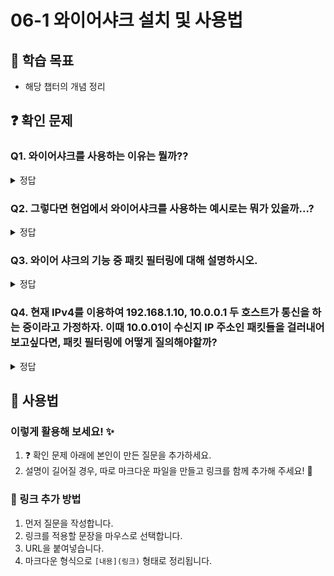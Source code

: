 # 06-1 와이어샤크 설치 및 사용법

## 📌 학습 목표
- 해당 챕터의 개념 정리

## ❓ 확인 문제
### Q1. 와이어샤크를 사용하는 이유는 뭘까??

<details>
<summary>정답</summary>


Wireshark는 네트워크 분석 및 보안 모니터링을 위해 필수적인 도구다. 기업, 네트워크 관리자, 보안 전문가뿐만 아니라 개발자들에게도 중요한 역할을 한다. 다음은 Wireshark가 필요한 이유이다.

#### **1. 네트워크 문제 해결**
- 네트워크 속도가 느려지는 원인을 분석하고, 병목 현상을 해결할 수 있다.
- 패킷 손실(Loss) 및 재전송(Retransmission) 문제를 추적하여 성능 최적화가 가능하다.
- 특정 서비스가 제대로 동작하지 않을 때, 패킷을 분석하여 원인을 찾을 수 있다.  

#### **2. 보안 분석 및 침해 탐지**
- 비정상적인 트래픽을 감지하여 해킹 시도를 사전에 차단 가능하다.
- DDoS 공격, 포트 스캐닝, 악성 코드 감염 여부 등을 확인할 수 있다.
- 네트워크에 의심스러운 패킷이 있는지 탐색하여 보안 위협을 분석할 수 있다.

#### **3. 패킷 검사 및 데이터 분석**
- 네트워크에서 주고받는 모든 데이터를 캡처하여 세부적으로 분석 가능하다.
- 특정 프로토콜(TCP, UDP, HTTP, DNS, TLS 등) 패킷을 필터링하여 필요한 정보만 확인할 수 있다.
- 클라이언트와 서버 간의 요청 및 응답 데이터를 확인하여 문제 해결 가능하다.

#### **4. 기업 및 조직의 네트워크 관리**
- 네트워크 트래픽을 모니터링하고 불필요한 트래픽을 제거하여 효율적인 네트워크 운영 가능하다.
- 특정 사용자의 비정상적인 트래픽을 탐지하여 내부 보안 문제를 예방할 수 있다.
- 방화벽 및 VPN 설정이 정상적으로 동작하는지 확인 가능하다.

#### **5. 개발 및 디버깅 지원**
- API 또는 웹 애플리케이션의 네트워크 요청을 확인하고 디버깅할 때 유용하다.
- 클라이언트와 서버 간의 통신이 올바르게 이루어지는지 검증할 수 있다.
- IoT, 모바일 앱, 게임 네트워크 트래픽을 분석하여 성능을 최적화할 수 있다.

#### **6. 네트워크 교육 및 학습**
- 네트워크 및 보안 관련 학습을 위한 필수 도구로 활용 가능하다.
- 실제 패킷을 분석하며 TCP/IP 및 프로토콜의 동작 방식을 이해할 수 있다.


</details>


### Q2. 그렇다면 현업에서 와이어샤크를 사용하는 예시로는 뭐가 있을까...?

<details>
<summary>정답</summary>


Wireshark는 네트워크 분석 및 보안 문제 해결을 위한 필수 도구다.  
아래는 실제 업무에서 Wireshark가 활용되는 다양한 사례를 정리한 내용이다.

---

## **🔹 1. 네트워크 성능 문제 해결**
### **📌 사례: 기업 내 네트워크 속도 저하 분석**
**상황:**  
- 한 대기업의 IT 부서에서 사내 네트워크 속도가 느려지는 현상이 발생함.  
- 특정 시간대에 인터넷 사용이 극도로 느려지고, 클라우드 서비스 접속도 지연됨.  

**Wireshark 활용:**  
1. 네트워크 엔지니어가 Wireshark를 실행하여 패킷 캡처 시작.  
2. 트래픽을 분석한 결과, 특정 IP에서 **대량의 데이터 업로드**가 발생하는 것을 발견.  
3. 추가 분석을 통해 한 직원의 PC가 **백업 프로그램 문제로 과도한 데이터를 전송**하고 있었음.  
4. 백업 스케줄을 조정하여 속도 문제 해결.  

✅ **결과:** 네트워크 속도 저하 문제를 해결하여 사내 업무 효율성을 향상시킴.  

---

## **🔹 2. 보안 침해 탐지 및 해킹 시도 분석**
### **📌 사례: 내부 시스템의 의심스러운 트래픽 탐지**
**상황:**  
- 한 금융 회사에서 외부로 기밀 데이터가 유출될 가능성이 있는지 모니터링하는 중.  
- 특정 서버에서 **알 수 없는 IP 주소로 데이터가 전송**되는 것을 감지.  

**Wireshark 활용:**  
1. Wireshark를 사용하여 해당 서버의 패킷을 캡처하고 분석.  
2. **출처 불명의 IP 주소**와의 비정상적인 통신을 발견.  
3. 패킷을 상세 분석해보니 **회사 내부 파일이 외부로 전송되고 있음**을 확인.  
4. 즉시 방화벽 정책을 수정하고, 악성코드 감염 여부를 조사.  

✅ **결과:** 내부 정보 유출을 사전에 차단하고, 시스템 보안을 강화함.  

---

## **🔹 3. 웹 서비스/API 디버깅**
### **📌 사례: API 요청/응답 데이터 분석**
**상황:**  
- 한 스타트업에서 개발 중인 모바일 앱이 **서버에서 데이터를 제대로 받아오지 못하는 문제 발생**.  
- 앱에서 특정 기능을 실행하면 **API 요청이 실패**하고 있음.  

**Wireshark 활용:**  
1. 개발자가 Wireshark를 실행하고, **HTTP/HTTPS 요청을 필터링**하여 API 요청을 분석.  
2. 서버로부터 **404 Not Found 응답**이 반환되는 패킷을 확인.  
3. API 요청을 디코딩하여 확인한 결과, **요청 URL이 오타**가 있었음 (`/user/data` → `/users/data`).  
4. 코드 수정 후 정상 작동 확인.  

✅ **결과:** 빠르게 문제를 해결하고, 서비스 안정성을 높임.  

---

이외에도 현업에서 사용할 수 있는 예시가 많다. 그렇기에 와이어샤크를 이용하여 해결할 수 있는 문제들이 있기에 이 방식을 알아두면 좋다!


</details>


### Q3. 와이어 샤크의 기능 중 패킷 필터링에 대해 설명하시오.

<details>


- 패킷 필터링이란, 캡처된 패킷 중 필터 조건에 맞는 특정 패킷만 조회하는 기능이다. 이를 이용해서 원하는 패킷을 쉽게 찾아볼 수 있다. 
프로토콜에 포함된 필드를 기준으로 나뉘어져 있어, 더욱 세부적인 필터링도 가능하다. 

<summary>정답</summary>

</details>

### Q4. 현재 IPv4를 이용하여 192.168.1.10, 10.0.0.1 두 호스트가 통신을 하는 중이라고 가정하자. 이때 10.0.01이 수신지 IP 주소인 패킷들을 걸러내어 보고싶다면, 패킷 필터링에 어떻게 질의해야할까? 

<details>

- ip.dst == 10.0.0.1



<summary>정답</summary>

</details>


## 📝 사용법  
### 이렇게 활용해 보세요! ✨  
1. ❓ 확인 문제 아래에 본인이 만든 질문을 추가하세요.  
2. 설명이 길어질 경우, 따로 마크다운 파일을 만들고 링크를 함께 추가해 주세요! 🔗  

### 🔗 링크 추가 방법  
1. 먼저 질문을 작성합니다.  
2. 링크를 적용할 문장을 마우스로 선택합니다.  
3. URL을 붙여넣습니다.  
4. 마크다운 형식으로 `[내용](링크)` 형태로 정리됩니다.  
